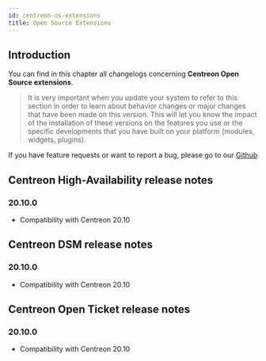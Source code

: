 ```yaml
---
id: centreon-os-extensions
title: Open Source Extensions
---
```


## Introduction

You can find in this chapter all changelogs concerning **Centreon Open Source
extensions**.

> It is very important when you update your system to refer to this section in
> order to learn about behavior changes or major changes that have been made on
> this version. This will let you know the impact of the installation of these
> versions on the features you use or the specific developments that you have
> built on your platform (modules, widgets, plugins).

If you have feature requests or want to report a bug, please go to our
[Github](https://github.com/centreon/centreon/issues/new/choose)

## Centreon High-Availability release notes

### 20.10.0

- Compatibility with Centreon 20.10

## Centreon DSM release notes

### 20.10.0

- Compatibility with Centreon 20.10

## Centreon Open Ticket release notes

### 20.10.0

- Compatibility with Centreon 20.10
